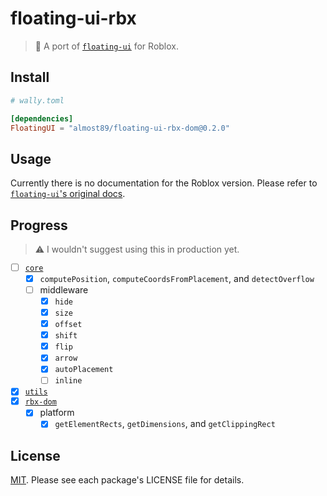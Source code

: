 # floating-ui-rbx

> 🎈 A port of [`floating-ui`](https://github.com/floating-ui/floating-ui) for Roblox.

## Install

```toml
# wally.toml

[dependencies]
FloatingUI = "almost89/floating-ui-rbx-dom@0.2.0"
```

## Usage

Currently there is no documentation for the Roblox version. Please refer to [`floating-ui`'s original docs](https://floating-ui.com/docs/getting-started).

## Progress

> ⚠️ I wouldn't suggest using this in production yet.

- [ ] [`core`](/modules/core/)
  - [x] `computePosition`, `computeCoordsFromPlacement`, and `detectOverflow`
  - [ ] middleware
    - [x] `hide`
    - [x] `size`
    - [x] `offset`
    - [x] `shift`
    - [x] `flip`
    - [x] `arrow`
    - [x] `autoPlacement`
    - [ ] `inline`
- [x] [`utils`](/modules/rbx-dom/)
- [x] [`rbx-dom`](/modules/rbx-dom/)
  - [x] platform
    - [x] `getElementRects`, `getDimensions`, and `getClippingRect`

## License

[MIT](https://opensource.org/license/mit/). Please see each package's LICENSE file for details.
